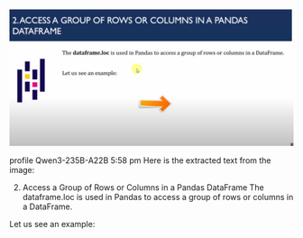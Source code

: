 ![alt text](Dataframe-loc.png)

profile
Qwen3-235B-A22B
5:58 pm
Here is the extracted text from the image:

2. Access a Group of Rows or Columns in a Pandas DataFrame
The dataframe.loc is used in Pandas to access a group of rows or columns in a DataFrame.

Let us see an example: